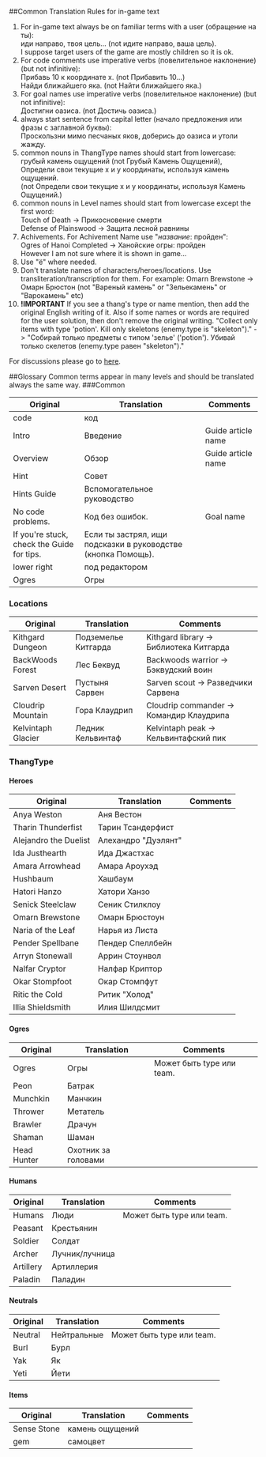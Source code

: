 ##Common Translation Rules for in-game text
1. For in-game text always be on familiar terms with a user (обращение на ты):  
иди направо, твоя цель... (not идите направо, ваша цель).  
I suppose target users of the game are mostly children so it is ok.
2. For code comments use imperative verbs (повелительное наклонение) (but not infinitive):  
Прибавь 10 к координате x. (not Прибавить 10...)  
Найди ближайшего яка. (not Найти ближайшего яка.)
3. For goal names use imperative verbs (повелительное наклонение) (but not infinitive):  
Достигни оазиса. (not Достичь оазиса.)
4. always start sentence from capital letter (начало предложения или фразы с заглавной буквы):  
Проскользни мимо песчаных яков, доберись до оазиса и утоли жажду.
5. common nouns in ThangType names should start from lowercase:  
грубый камень ощущений (not Грубый Камень Ощущений),  
Определи свои текущие x и y координаты, используя камень ощущений.  
(not Определи свои текущие x и y координаты, используя Камень Ощущений.)
6. common nouns in Level names should start from lowercase except the first word:  
Touch of Death -> Прикосновение смерти  
Defense of Plainswood -> Защита лесной равнины
7. Achivements. For Achivement Name use "_название_: пройден":  
Ogres of Hanoi Completed -> Ханойские огры: пройден  
However I am not sure where it is shown in game...
8. Use "ё" where needed.
9. Don't translate names of characters/heroes/locations. Use transliteration/transcription for them. For example:
Omarn Brewstone -> Омарн Брюстон (not "Вареный камень" or "Зельекамень" or "Варокамень" etc)
10. **!IMPORTANT** If you see a thang's type or name mention, then add the original English writing of it. Also if some names or words are required for the user solution, then don't remove the original writing.
"Collect only items with type 'potion'. Kill only skeletons (enemy.type is "skeleton")." -> "Собирай только предметы с типом 'зелье' ('potion'). Убивай только скелетов (enemy.type равен "skeleton")."

For discussions please go to [here](https://discourse.codecombat.com/t/russian-dictionary-and-standards/6434).

##Glossary
Common terms appear in many levels and should be translated always the same way.
###Common

| Original         | Translation     | Comments                      |
|------------------|-----------------|-------------------------------|
| code             | код   |  |
| Intro            | Введение | Guide article name |
| Overview         | Обзор | Guide article name |
| Hint | Совет | |
| Hints Guide | Вспомогательное руководство |
| No code problems.| Код без ошибок. | Goal name |
| If you're stuck, check the Guide for tips. | Если ты застрял, ищи подсказки в руководстве (кнопка Помощь). | |
| lower right      | под редактором  | |
| Ogres | Огры | |

### Locations

| Original         | Translation     | Comments                      |
|------------------|-----------------|-------------------------------|
| Kithgard Dungeon| Подземелье Китгарда| Kithgard library -> Библиотека Китгарда |
| BackWoods Forest | Лес Беквуд | Backwoods warrior -> Бэквудский воин |
| Sarven Desert | Пустыня Сарвен | Sarven scout -> Разведчики Сарвена |
| Cloudrip Mountain | Гора Клаудрип | Cloudrip commander -> Командир Клаудрипа |
| Kelvintaph Glacier | Ледник Кельвинтаф | Kelvintaph peak -> Кельвинтафский пик |

### ThangType

#### Heroes

| Original         | Translation     | Comments                      |
|------------------|-----------------|-------------------------------|
| Anya Weston | Аня Вестон | |
| Tharin Thunderfist | Тарин Тсандерфист | |
| Alejandro the Duelist | Алехандро "Дуэлянт" | |
| Ida Justhearth | Ида Джастхас | |
| Amara Arrowhead | Амара Ароухэд | |
| Hushbaum | Хашбаум | |
| Hatori Hanzo | Хатори Ханзо | |
| Senick Steelclaw | Сеник Стилклоу | |
| Omarn Brewstone | Омарн Брюстоун | |
| Naria of the Leaf | Нарья из Листа | |
| Pender Spellbane | Пендер Спеллбейн | |
| Arryn Stonewall | Аррин Стоунвол | |
| Nalfar Cryptor | Налфар Криптор | |
| Okar Stompfoot | Окар Стомпфут | |
| Ritic the Cold | Ритик "Холод" | |
| Illia Shieldsmith | Илия Шилдсмит | |


#### Ogres
| Original         | Translation     | Comments                      |
|------------------|-----------------|-------------------------------|
| Ogres            | Огры            | Может быть type или team. |
| Peon             | Батрак          | |
| Munchkin         | Манчкин         | |
| Thrower          | Метатель | |
| Brawler          | Драчун | |
| Shaman           | Шаман | |
| Head Hunter      | Охотник за головами | |

#### Humans
| Original         | Translation     | Comments                      |
|------------------|-----------------|-------------------------------|
| Humans           | Люди            | Может быть type или team.     |
| Peasant          | Крестьянин      | |
| Soldier          | Солдат          | |
| Archer           | Лучник/лучница  | |
| Artillery        | Артиллерия      | |
| Paladin          | Паладин         | |


#### Neutrals
| Original         | Translation     | Comments                      |
|------------------|-----------------|-------------------------------|
| Neutral          | Нейтральные     | Может быть type или team.     |
| Burl             | Бурл            |                               |
| Yak              | Як              | |
| Yeti             | Йети | |

#### Items
| Original         | Translation     | Comments                      |
|------------------|-----------------|-------------------------------|
| Sense Stone      | камень ощущений |  |
| gem              | самоцвет        |  |

